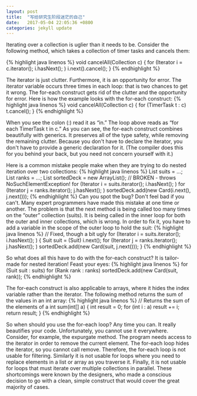 ```yaml
---
layout: post
title:  "写给研究生阶段迷茫的自己"
date:   2017-05-04 22:05:36 +0800
categories: jekyll update
---
```


Iterating over a collection is uglier than it needs to be. Consider the following method, which takes a collection of timer tasks and cancels them:

{% highlight java linenos %}
void cancelAll(Collection<TimerTask> c) {
    for (Iterator<TimerTask> i = c.iterator(); i.hasNext(); )
        i.next().cancel();
}
{% endhighlight %}

The iterator is just clutter. Furthermore, it is an opportunity for error. The iterator variable occurs three times in each loop: that is two chances to get it wrong. The for-each construct gets rid of the clutter and the opportunity for error. Here is how the example looks with the for-each construct:
{% highlight java linenos %}
void cancelAll(Collection<TimerTask> c) {
    for (TimerTask t : c)
        t.cancel();
}
{% endhighlight %}

When you see the colon (:) read it as “in.” The loop above reads as “for each TimerTask t in c.” As you can see, the for-each construct combines beautifully with generics. It preserves all of the type safety, while removing the remaining clutter. Because you don't have to declare the iterator, you don't have to provide a generic declaration for it. (The compiler does this for you behind your back, but you need not concern yourself with it.)

Here is a common mistake people make when they are trying to do nested iteration over two collections:
{% highlight java linenos %}
	List suits = ...;
    List ranks = ...;
    List sortedDeck = new ArrayList();
	// BROKEN - throws NoSuchElementException!
    for (Iterator i = suits.iterator(); i.hasNext(); )
        for (Iterator j = ranks.iterator(); j.hasNext(); )
            sortedDeck.add(new Card(i.next(), j.next()));
{% endhighlight %}
Can you spot the bug? Don't feel bad if you can't. Many expert programmers have made this mistake at one time or another. The problem is that the next method is being called too many times on the “outer” collection (suits). It is being called in the inner loop for both the outer and inner collections, which is wrong. In order to fix it, you have to add a variable in the scope of the outer loop to hold the suit:
{% highlight java linenos %}
	// Fixed, though a bit ugly
for (Iterator i = suits.iterator(); i.hasNext(); ) {
    Suit suit = (Suit) i.next();
    for (Iterator j = ranks.iterator(); j.hasNext(); )
        sortedDeck.add(new Card(suit, j.next()));
}
{% endhighlight %}

So what does all this have to do with the for-each construct? It is tailor-made for nested iteration! Feast your eyes:
{% highlight java linenos %}
	for (Suit suit : suits)
    for (Rank rank : ranks)
        sortedDeck.add(new Card(suit, rank));
{% endhighlight %}

The for-each construct is also applicable to arrays, where it hides the index variable rather than the iterator. The following method returns the sum of the values in an int array:
{% highlight java linenos %}
	// Returns the sum of the elements of a
int sum(int[] a) {
    int result = 0;
    for (int i : a)
        result += i;
    return result;
}
{% endhighlight %}

So when should you use the for-each loop? Any time you can. It really beautifies your code. Unfortunately, you cannot use it everywhere. Consider, for example, the expurgate method. The program needs access to the iterator in order to remove the current element. The for-each loop hides the iterator, so you cannot call remove. Therefore, the for-each loop is not usable for filtering. Similarly it is not usable for loops where you need to replace elements in a list or array as you traverse it. Finally, it is not usable for loops that must iterate over multiple collections in parallel. These shortcomings were known by the designers, who made a conscious decision to go with a clean, simple construct that would cover the great majority of cases.
